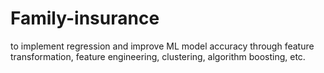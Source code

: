 # Family-insurance
 to implement regression and improve ML model accuracy through feature transformation, feature engineering, clustering, algorithm boosting, etc.
